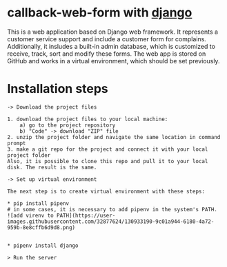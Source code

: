 # callback-web-form with [django](https://docs.djangoproject.com/en/3.2/)

This is a web application based on Django web framework. It represents a customer service support and include a customer form for complains. Additionally, it insludes a built-in admin database, which is customized to receive, track, sort and modify these forms. The web app is stored on GitHub and works in a virtual environment, which should be set previously.

# Installation steps
```
-> Download the project files

1. download the project files to your local machine:
    a) go to the project repository
    b) "Code" -> download "ZIP" file
2. unzip the project folder and navigate the same location in command prompt
3. make a git repo for the project and connect it with your local project folder
Also, it is possible to clone this repo and pull it to your local disk. The result is the same.

-> Set up virtual environment

The next step is to create virtual environment with these steps:

* pip install pipenv 
# in some cases, it is necessary to add pipenv in the system's PATH.
![add virenv to PATH](https://user-images.githubusercontent.com/32877624/130933190-9c01a944-6180-4a72-959b-8e8cffb6d9d8.png)


* pipenv install django

> Run the server
```
